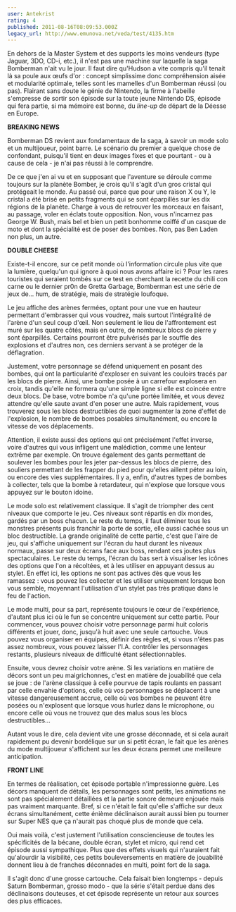 ```yaml
---
user: Antekrist
rating: 4
published: 2011-08-16T08:09:53.000Z
legacy_url: http://www.emunova.net/veda/test/4135.htm
---
```

En dehors de la Master System et des supports les moins vendeurs (type Jaguar, 3DO, CD-i, etc.), il n'est pas une machine sur laquelle la saga Bomberman n'ait vu le jour. Il faut dire qu'Hudson a vite compris qu'il tenait là sa poule aux œufs d'or : concept simplissime donc compréhension aisée et modularité optimale, telles sont les mamelles d'un Bomberman réussi (ou pas). Flairant sans doute le génie de Nintendo, la firme à l'abeille s'empresse de sortir son épisode sur la toute jeune Nintendo DS, épisode qui fera partie, si ma mémoire est bonne, du _line-up_ de départ de la Déesse en Europe.  

  

**BREAKING NEWS**  

Bomberman DS revient aux fondamentaux de la saga, à savoir un mode solo et un multijoueur, point barre. Le scénario du premier a quelque chose de confondant, puisqu'il tient en deux images fixes et que pourtant - ou à cause de cela - je n'ai pas réussi à le comprendre.  

De ce que j'en ai vu et en supposant que l'aventure se déroule comme toujours sur la planète Bomber, je crois qu'il s'agit d'un gros cristal qui protégeait le monde. Au passé oui, parce que pour une raison X ou Y, le cristal a été brisé en petits fragments qui se sont éparpillés sur les dix régions de la planète. Charge à vous de retrouver les morceaux en faisant, au passage, voler en éclats toute opposition. Non, vous n'incarnez pas George W. Bush, mais bel et bien un petit bonhomme coiffé d'un casque de moto et dont la spécialité est de poser des bombes. Non, pas Ben Laden non plus, un autre.  

  

**DOUBLE CHEESE**  

Existe-t-il encore, sur ce petit monde où l'information circule plus vite que la lumière, quelqu'un qui ignore à quoi nous avons affaire ici ? Pour les rares touristes qui seraient tombés sur ce test en cherchant la recette du chili con carne ou le dernier pr0n de Gretta Garbage, Bomberman est une série de jeux de... hum, de stratégie, mais de stratégie loufoque.  

Le jeu affiche des arènes fermées, optant pour une vue en hauteur permettant d'embrasser qui vous voudrez, mais surtout l'intégralité de l'arène d'un seul coup d'œil. Non seulement le lieu de l'affrontement est muré sur les quatre côtés, mais en outre, de nombreux blocs de pierre y sont éparpillés. Certains pourront être pulvérisés par le souffle des explosions et d'autres non, ces derniers servant à se protéger de la déflagration.  

Justement, votre personnage se défend uniquement en posant des bombes, qui ont la particularité d'exploser en suivant les couloirs tracés par les blocs de pierre. Ainsi, une bombe posée à un carrefour explosera en croix, tandis qu'elle ne formera qu'une simple ligne si elle est coincée entre deux blocs. De base, votre bombe n'a qu'une portée limitée, et vous devez attendre qu'elle saute avant d'en poser une autre. Mais rapidement, vous trouverez sous les blocs destructibles de quoi augmenter la zone d'effet de l'explosion, le nombre de bombes posables simultanément, ou encore la vitesse de vos déplacements.  

Attention, il existe aussi des options qui ont précisément l'effet inverse, voire d'autres qui vous infligent une malédiction, comme une lenteur extrême par exemple. On trouve également des gants permettant de soulever les bombes pour les jeter par-dessus les blocs de pierre, des souliers permettant de les frapper du pied pour qu'elles aillent péter au loin, ou encore des vies supplémentaires. Il y a, enfin, d'autres types de bombes à collecter, tels que la bombe à retardateur, qui n'explose que lorsque vous appuyez sur le bouton idoine.  

  

Le mode solo est relativement classique. Il s'agit de triompher des cent niveaux que comporte le jeu. Ces niveaux sont répartis en dix mondes, gardés par un boss chacun. Le reste du temps, il faut éliminer tous les monstres présents puis franchir la porte de sortie, elle aussi cachée sous un bloc destructible. La grande originalité de cette partie, c'est que l'aire de jeu, qui s'affiche uniquement sur l'écran du haut durant les niveaux normaux, passe sur deux écrans face aux boss, rendant ces joutes plus spectaculaires. Le reste du temps, l'écran du bas sert à visualiser les icônes des options que l'on a récoltées, et à les utiliser en appuyant dessus au stylet. En effet ici, les options ne sont pas actives dès que vous les ramassez : vous pouvez les collecter et les utiliser uniquement lorsque bon vous semble, moyennant l'utilisation d'un stylet pas très pratique dans le feu de l'action.  

  

Le mode multi, pour sa part, représente toujours le cœur de l'expérience, d'autant plus ici où le fun se concentre uniquement sur cette partie. Pour commencer, vous pouvez choisir votre personnage parmi huit coloris différents et jouer, donc, jusqu'à huit avec une seule cartouche. Vous pouvez vous organiser en équipes, définir des règles et, si vous n'êtes pas assez nombreux, vous pouvez laisser l'I.A. contrôler les personnages restants, plusieurs niveaux de difficulté étant sélectionnables.  

Ensuite, vous devrez choisir votre arène. Si les variations en matière de décors sont un peu maigrichonnes, c'est en matière de jouabilité que cela se joue : de l'arène classique à celle pourvue de tapis roulants en passant par celle envahie d'options, celle où vos personnages se déplacent à une vitesse dangereusement accrue, celle où vos bombes ne peuvent être posées ou n'explosent que lorsque vous hurlez dans le microphone, ou encore celle où vous ne trouvez que des malus sous les blocs destructibles...  

Autant vous le dire, cela devient vite une grosse déconnade, et si cela aurait rapidement pu devenir bordélique sur un si petit écran, le fait que les arènes du mode multijoueur s'affichent sur les deux écrans permet une meilleure anticipation.  

  

**FRONT LINE**  

En termes de réalisation, cet épisode portable n'impressionne guère. Les décors manquent de détails, les personnages sont petits, les animations ne sont pas spécialement détaillées et la partie sonore demeure enjouée mais pas vraiment marquante. Bref, si ce n'était le fait qu'elle s'affiche sur deux écrans simultanément, cette énième déclinaison aurait aussi bien pu tourner sur Super NES que ça n'aurait pas choqué plus de monde que cela.  

Oui mais voilà, c'est justement l'utilisation consciencieuse de toutes les spécificités de la bécane, double écran, stylet et micro, qui rend cet épisode aussi sympathique. Plus que des effets visuels qui n'auraient fait qu'alourdir la visibilité, ces petits bouleversements en matière de jouabilité donnent lieu à de franches déconnades en multi, point fort de la saga.  

Il s'agit donc d'une grosse cartouche. Cela faisait bien longtemps - depuis Saturn Bomberman, grosso modo - que la série s'était perdue dans des déclinaisons douteuses, et cet épisode représente un retour aux sources des plus efficaces.